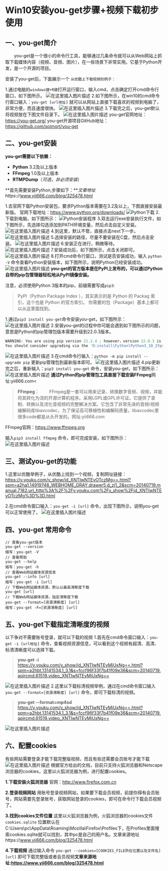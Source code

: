 # Win10安装you-get步骤+视频下载初步使用

## 一、you-get简介

  you-get是一个很小的命令行工具，能够通过几条命令就可以从Web网站上抓取下载媒体内容（视频、音频、图片），在一些场景下非常实用。它基于Python开发，是一个开源的项目。

安装了you-get后，下面展示一个 `从优酷上下载视频的例子：`

1.通过电脑的`windows键+R键`打开运行窗口，输入cmd，点击确定打开cmd命令行窗口，如下图所示。
![在这里插入图片描述](https://img-blog.csdnimg.cn/0ec3d952a43f4e8988bf16187c2b2202.png?x-oss-process=image/watermark,type_d3F5LXplbmhlaQ,shadow_50,text_Q1NETiBAbHl3U3R1ZGluZw==,size_12,color_FFFFFF,t_70,g_se,x_16)
2.如下图所示，在win10的cmd命令行窗口输入：`you-get [url地址]` 就可以从网站上直接下载喜欢的视频到电脑了，非常方便，而且速度很快。
![在这里插入图片描述](https://img-blog.csdnimg.cn/78b33c324b9c4029b3f1d27c226cdf04.png?x-oss-process=image/watermark,type_d3F5LXplbmhlaQ,shadow_50,text_Q1NETiBAbHl3U3R1ZGluZw==,size_20,color_FFFFFF,t_70,g_se,x_16)
3.下载完之后，you-get默认将视频放在下图文件目录下。
![在这里插入图片描述](https://img-blog.csdnimg.cn/1a7cfb11de2b41c5957657a7a860d44d.png?x-oss-process=image/watermark,type_d3F5LXplbmhlaQ,shadow_50,text_Q1NETiBAbHl3U3R1ZGluZw==,size_14,color_FFFFFF,t_70,g_se,x_16)
you-get官网地址：https://you-get.org/
you-get开源项目GitHub地址：https://github.com/soimort/you-get

## 二、you-get安装

**you-get需要以下依赖：**

- **Python** 3.2及以上版本
- **FFmpeg** 1.0及以上版本
- **RTMPDump**（*可选，非必须安装*）

**首先需要安装Python,步骤如下：***文章地址https://www.yii666.com/blog/325478.html*

1.去官网下载Python安装包，要求Python版本需要在3.2及以上，下图直接安装最新版。
官网下载地址：https://www.python.org/downloads/
![Python下载](https://img-blog.csdnimg.cn/7331f1f8d3ae494bb0366d2fc2512d96.png?x-oss-process=image/watermark,type_d3F5LXplbmhlaQ,shadow_50,text_Q1NETiBAbHl3U3R1ZGluZw==,size_20,color_FFFFFF,t_70,g_se,x_16)
2.下载到电脑，如下图所示：
![Python安装程序](https://img-blog.csdnimg.cn/1d155ec2d74b4afb921413b5784b7862.png)
3.双击运行exe安装执行文件，如下图所示，先选择勾选添加到PATH环境变量，然后点击自定义安装。
![在这里插入图片描述](https://img-blog.csdnimg.cn/336133ea108c49ad830af148dfdd2462.png?x-oss-process=image/watermark,type_d3F5LXplbmhlaQ,shadow_50,text_Q1NETiBAbHl3U3R1ZGluZw==,size_20,color_FFFFFF,t_70,g_se,x_16)
4.到这里，默认不管，直接点击next下一步。
![在这里插入图片描述](https://img-blog.csdnimg.cn/04621bd2caf84c58bbdac9b54b0673af.png?x-oss-process=image/watermark,type_d3F5LXplbmhlaQ,shadow_50,text_Q1NETiBAbHl3U3R1ZGluZw==,size_20,color_FFFFFF,t_70,g_se,x_16)
5.选择安装的路径，尽量不要安装在C盘，然后点击安装。
![在这里插入图片描述](https://img-blog.csdnimg.cn/5befe907a2e54a909be0a827c698c3d6.png?x-oss-process=image/watermark,type_d3F5LXplbmhlaQ,shadow_50,text_Q1NETiBAbHl3U3R1ZGluZw==,size_20,color_FFFFFF,t_70,g_se,x_16)
6.安装正在进行，稍微等待。
![在这里插入图片描述](https://img-blog.csdnimg.cn/9f5484d5e015487ba6ba194747225c9d.png?x-oss-process=image/watermark,type_d3F5LXplbmhlaQ,shadow_50,text_Q1NETiBAbHl3U3R1ZGluZw==,size_20,color_FFFFFF,t_70,g_se,x_16)
7.安装成功后，如下图所示，点击关闭即可。
![在这里插入图片描述](https://img-blog.csdnimg.cn/8ab9f54ceb174c14acfca60f3b57c8a8.png?x-oss-process=image/watermark,type_d3F5LXplbmhlaQ,shadow_50,text_Q1NETiBAbHl3U3R1ZGluZw==,size_20,color_FFFFFF,t_70,g_se,x_16)
8.打开cmd命令行窗口，测试是否安装成功，输入 `python -V` 命令查看Python安装版本，如下图所示，说明Python已经安装成功。
![在这里插入图片描述](https://img-blog.csdnimg.cn/33d3468a2a864b928c7fbd670bbc41cc.png?x-oss-process=image/watermark,type_d3F5LXplbmhlaQ,shadow_50,text_Q1NETiBAbHl3U3R1ZGluZw==,size_14,color_FFFFFF,t_70,g_se,x_16)
**you-get的官方版本是在PyPI上发布的，可以通过Python自带的pip包管理器轻松地从PyPI镜像安装。**

注意，必须使用Python 3版本的pip，前缀需要写成`pip3`:

> PyPI（Python Package Index ），其实表示的是 Python 的 Packag 索引，这个也是 Python 的官方索引。 你需要的包（Package）基本上都可以从这里面找到。

1.通过`pip3 install you-get`命令安装you-get，如下图所示：
![在这里插入图片描述](https://img-blog.csdnimg.cn/9727908290dc4a829f8eace3216f4176.png?x-oss-process=image/watermark,type_d3F5LXplbmhlaQ,shadow_50,text_Q1NETiBAbHl3U3R1ZGluZw==,size_20,color_FFFFFF,t_70,g_se,x_16)
2.安装you-get的过程中你可能会遇到如下图所示的问题，意思是Python的pip管理包版本需要升级到22.0.3版本。

```javascript
WARNING: You are using pip version 21.2.4 ; however，version 22.0.3 is available.
You should consider upgrading via the 'D:install\FythonlPython3_10_2Ypython.exe -m pip install --upgrade pip' command.
```

![在这里插入图片描述](https://img-blog.csdnimg.cn/3b19c0d7565f4f0891b121e8425e4533.png?x-oss-process=image/watermark,type_d3F5LXplbmhlaQ,shadow_50,text_Q1NETiBAbHl3U3R1ZGluZw==,size_20,color_FFFFFF,t_70,g_se,x_16)
3.在cmd命令行输入：`python -m pip install --upgrade pip` 更新pip管理包到最新版本即可。
![在这里插入图片描述](https://img-blog.csdnimg.cn/e6a7aac2121444eebf3165aafdd966b0.png?x-oss-process=image/watermark,type_d3F5LXplbmhlaQ,shadow_50,text_Q1NETiBAbHl3U3R1ZGluZw==,size_20,color_FFFFFF,t_70,g_se,x_16)
4.pip更新完之后，重新输入：`pip3 install you-get` 命令，安装you-get，如下图所示：
![在这里插入图片描述](https://img-blog.csdnimg.cn/aa72f9fa434a4a1aae16dcf73a015d1e.png?x-oss-process=image/watermark,type_d3F5LXplbmhlaQ,shadow_50,text_Q1NETiBAbHl3U3R1ZGluZw==,size_20,color_FFFFFF,t_70,g_se,x_16)
**通过Python的pip管理包工具直接下载安装FFmpeg**网址:yii666.com<

> **FFmpeg**：
>   FFmpeg是一套可以用来记录、转换数字音频、视频，并能将其转化为流的开源计算机程序。采用LGPL或GPL许可证。它提供了录制、转换以及流化音视频的完整解决方案。它包含了非常先进的音频/视频编解码库libavcodec，为了保证高可移植性和编解码质量，libavcodec里很多code都是从头开发的。网址:yii666.com

FFmpeg官网：https://www.ffmpeg.org

输入`pip3 install ffmpeg` 命令，即可完成安装，如下图所示：
![在这里插入图片描述](https://img-blog.csdnimg.cn/6722dd00d07c4940b6f918ce660494e2.png?x-oss-process=image/watermark,type_d3F5LXplbmhlaQ,shadow_50,text_Q1NETiBAbHl3U3R1ZGluZw==,size_20,color_FFFFFF,t_70,g_se,x_16)

## 三、测试you-get的功能

1.这里以优酷举例子，从优酷上找到一个视频，复制网址链接：https://v.youku.com/v_show/id_XNTIwNTEyOTczMg==.html?spm=a2ha1.14919748_WEBHOME_GRAY.drawer5.d_zj1_2&scm=20140719.manual.7182.url_http%3A%2F%2Fv.youku.com%2Fv_show%2Fid_XNTIwNTEyOTczMg%3D%3D.html

2.在cmd命令窗口输入：`you-get -i [url]` 命令，出现下图所示，说明you-get可以正常使用了。
![在这里插入图片描述](https://img-blog.csdnimg.cn/ef729f4252614e1386d286a31ca85a0e.png?x-oss-process=image/watermark,type_d3F5LXplbmhlaQ,shadow_50,text_Q1NETiBAbHl3U3R1ZGluZw==,size_20,color_FFFFFF,t_70,g_se,x_16)

## 四、you-get 常用命令

```
// 查看you-get版本
you-get --version
缩写：you-get -V
// 查看帮助
you-get --help
缩写：you-get -h
// 查看Web网站媒体资源信息
you-get --info [url]
缩写：you-get -i [url]
// 下载Web网站媒体资源，默认以最高清晰度下载
you-get [url]
// 下载Web网站媒体资源，指定清晰度下载
you-get --format=[资源清晰度] [url]
缩写：you-get -F=[资源清晰度] [url]
```

## 五、you-get下载指定清晰度的视频

以下争对不需要账号登录，就可以下载的视频
1.首先在cmd命令窗口输入：`you-get -i [url地址]` 命令，查看视频资源信息，可以看到这个视频有超清、高清、标清清晰度可以选择下载。

> **you-get -i** https://v.youku.com/v_show/id_XNTIwNTEyMjUxNg==.html?spm=a2hbt.13141534.1_3.1&s=fccf96f33f7b41f09e36&scm=20140719.apircmd.61519.video_XNTIwNTEyMjUxNg==

![在这里插入图片描述](https://img-blog.csdnimg.cn/84b69af05fc64f1d9f864b26018a90ed.png?x-oss-process=image/watermark,type_d3F5LXplbmhlaQ,shadow_50,text_Q1NETiBAbHl3U3R1ZGluZw==,size_20,color_FFFFFF,t_70,g_se,x_16)
2.这里以下载标清视频举例，通过在cmd命令窗口输入`you-get --format=[资源清晰度] [url]` 命令，即可下载标清的视频。

> **you-get --format=mp4sd** https://v.youku.com/v_show/id_XNTIwNTEyMjUxNg==.html?spm=a2hbt.13141534.1_3.1&s=fccf96f33f7b41f09e36&scm=20140719.apircmd.61519.video_XNTIwNTEyMjUxNg==

![在这里插入图片描述](https://img-blog.csdnimg.cn/d21b68c3041542f98674681d1af90558.png?x-oss-process=image/watermark,type_d3F5LXplbmhlaQ,shadow_50,text_Q1NETiBAbHl3U3R1ZGluZw==,size_20,color_FFFFFF,t_70,g_se,x_16)

## 六、配置cookies

有些网站需要登录才能下载完整版视频，而且有些还需要会员账号才能下载
![在这里插入图片描述](https://img-blog.csdnimg.cn/f5927056093f4aa38326560e7a04700c.png?x-oss-process=image/watermark,type_d3F5LXplbmhlaQ,shadow_50,text_Q1NETiBAbHl3U3R1ZGluZw==,size_20,color_FFFFFF,t_70,g_se,x_16)
根据官方给出的文档，目前只支持火狐浏览器和Netscape浏览器的cookies，这里以火狐浏览器为例，进行配置cookies。

**1.下载安装火狐浏览器**
官网：http://www.firefox.com.cn

**2.登录视频网站**
用账号登录视频网站，如果要下载会员视频，前提你得有会员账号，网站需要先登录账号，获取网站登录的cookies，即可在命令行下载会员视频了。

**3.找到cookies文件位置**
这里以火狐浏览器为例，火狐浏览器的cookies文件`cookies.sqlite` 位置默认在C:\Users\pc\AppData\Roaming\Mozilla\Firefox\Profiles下，在Profiles里面搜索cookies.sqlite就可以找到，其中pc是自己的用户名。文章来源地址https://www.yii666.com/blog/325478.html

**4.下载视频**
通过输入命令 `you-get --cookies=[COOKIES_FILE所在位置以及文件名] [url]` 即可下载完整版或者会员视频**文章来源地址:https://www.yii666.com/blog/325478.html**